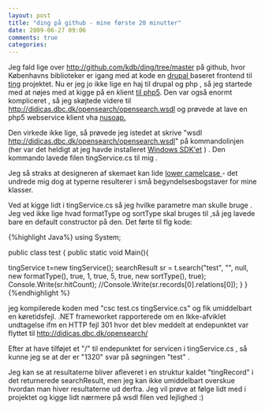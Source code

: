 ```yaml
---
layout: post
title: "ding på github - mine første 20 minutter"
date: 2009-06-27 09:06
comments: true 
categories: 
---
```

Jeg fald lige over <a title="ding" href="http://github.com/kdb/ding/tree/master">http://github.com/kdb/ding/tree/master</a> på github, hvor Københavns biblioteker er igang med at kode en <a title="drupal" href="http://drupal.org/">drupal </a>baseret frontend til <a href="http://gnit.dk">ting</a> projektet. Nu er jeg jo ikke lige en haj til drupal og php , så jeg startede med at nøjes med at kigge på en klient <a title="klienten til php5" href="http://github.com/kdb/ting-dbc-php5-client/tree/master">til php5</a>. Den var også enormt kompliceret , så jeg skøjtede videre til <a href="http://didicas.dbc.dk/opensearch/opensearch.wsdl">http://didicas.dbc.dk/opensearch/opensearch.wsdl</a> og prøvede at lave en php5 webservice klient vha <a href="http://sourceforge.net/projects/nusoap/">nusoap. </a>

Den virkede ikke lige, så prøvede jeg istedet at skrive "wsdl http://didicas.dbc.dk/opensearch/opensearch.wsdl" på kommandolinjen (her var det heldigt at jeg havde installeret <a title="windows sdk'et" href="http://msdn.microsoft.com/en-us/windows/bb980924.aspx">Windows SDK'et</a> ) . Den kommando lavede filen tingService.cs til mig .

Jeg så straks at designeren af skemaet kan lide <a href="http://en.wikipedia.org/wiki/CamelCase">lower camelcase </a>- det undrede mig dog at typerne resulterer i små begyndelsesbogstaver for mine klasser.

Ved at kigge lidt i tingService.cs så jeg hvilke parametre man skulle bruge . Jeg ved ikke lige hvad formatType og sortType skal bruges til ,så jeg lavede bare en default constructor på den. Det førte til flg kode:

{%highlight Java%}
using System;

public class test {
 public static void Main(){

 tingService t=new tingService();
 searchResult sr = t.search("test", "", null, new formatType(), true, 1, true, 5, true, new sortType(), true);
 Console.Write(sr.hitCount);
 //Console.Write(sr.records[0].relations[0]);
 }
}
{%endhighlight %}


jeg kompilerede koden med "csc test.cs tingService.cs" og fik umiddelbart en køretidsfejl. .NET frameworket rapporterede om en Ikke-afviklet undtagelse ifm en HTTP fejl 301  hvor det blev meddelt at endepunktet var flyttet til http://didicas.dbc.dk/opensearch/

Efter at have tilføjet et "/" til endepunktet for servicen i tingService.cs , så kunne jeg se at der er "1320" svar på søgningen "test" .

Jeg kan se at resultaterne bliver afleveret i en struktur kaldet "tingRecord" i det returnerede searchResult, men jeg kan ikke umiddelbart overskue hvordan man hiver resultaterne ud derfra.  Jeg vil prøve at følge lidt med i projektet og kigge lidt nærmere på wsdl filen ved lejlighed :)
